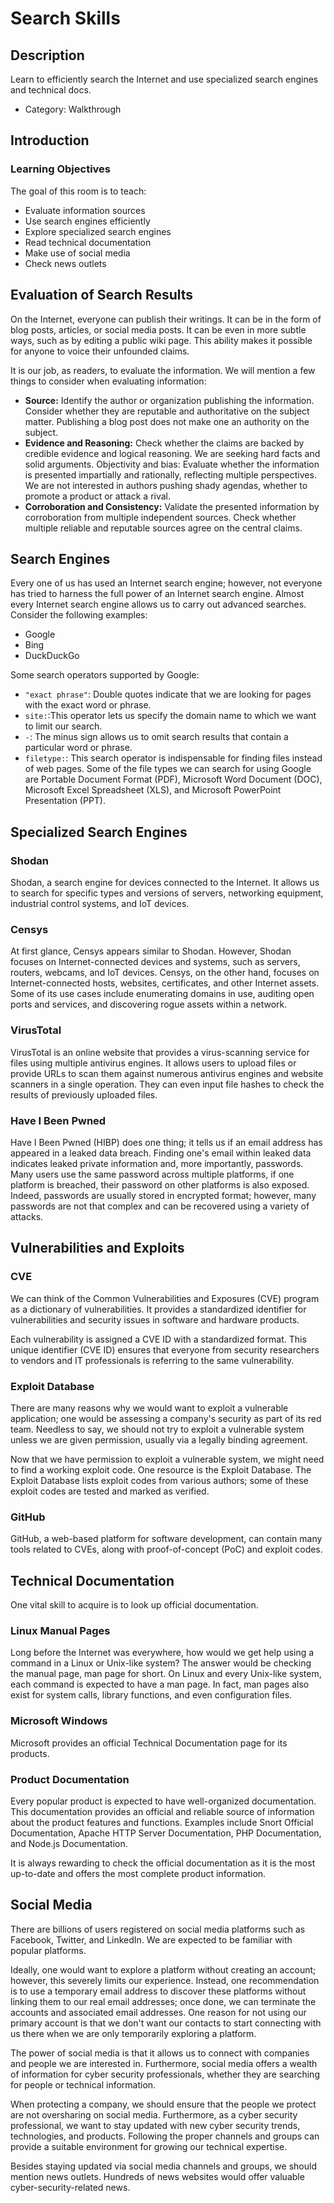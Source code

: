 # Search Skills

## Description

Learn to efficiently search the Internet and use specialized search engines and technical docs.
* Category: Walkthrough

## Introduction

### Learning Objectives
The goal of this room is to teach:
* Evaluate information sources
* Use search engines efficiently
* Explore specialized search engines
* Read technical documentation
* Make use of social media
* Check news outlets

## Evaluation of Search Results

On the Internet, everyone can publish their writings. It can be in the form of blog posts, articles, or social media posts. It can be even in more subtle ways, such as by editing a public wiki page. This ability makes it possible for anyone to voice their unfounded claims.

It is our job, as readers, to evaluate the information. We will mention a few things to consider when evaluating information:
* **Source:** Identify the author or organization publishing the information. Consider whether they are reputable and authoritative on the subject matter. Publishing a blog post does not make one an authority on the subject.
* **Evidence and Reasoning:** Check whether the claims are backed by credible evidence and logical reasoning. We are seeking hard facts and solid arguments. Objectivity and bias: Evaluate whether the information is presented impartially and rationally, reflecting multiple perspectives. We are not interested in authors pushing shady agendas, whether to promote a product or attack a rival.
* **Corroboration and Consistency:** Validate the presented information by corroboration from multiple independent sources. Check whether multiple reliable and reputable sources agree on the central claims.

## Search Engines

Every one of us has used an Internet search engine; however, not everyone has tried to harness the full power of an Internet search engine. Almost every Internet search engine allows us to carry out advanced searches. Consider the following examples:
* Google
* Bing
* DuckDuckGo

Some search operators supported by Google:
* `"exact phrase"`: Double quotes indicate that we are looking for pages with the exact word or phrase.
* `site:`:This operator lets us specify the domain name to which we want to limit our search.
* `-`: The minus sign allows us to omit search results that contain a particular word or phrase.
* `filetype:`: This search operator is indispensable for finding files instead of web pages. Some of the file types we can search for using Google are Portable Document Format (PDF), Microsoft Word Document (DOC), Microsoft Excel Spreadsheet (XLS), and Microsoft PowerPoint Presentation (PPT).

## Specialized Search Engines

### Shodan

Shodan, a search engine for devices connected to the Internet. It allows us to search for specific types and versions of servers, networking equipment, industrial control systems, and IoT devices.

### Censys

At first glance, Censys appears similar to Shodan. However, Shodan focuses on Internet-connected devices and systems, such as servers, routers, webcams, and IoT devices. Censys, on the other hand, focuses on Internet-connected hosts, websites, certificates, and other Internet assets. Some of its use cases include enumerating domains in use, auditing open ports and services, and discovering rogue assets within a network.

### VirusTotal

VirusTotal is an online website that provides a virus-scanning service for files using multiple antivirus engines. It allows users to upload files or provide URLs to scan them against numerous antivirus engines and website scanners in a single operation. They can even input file hashes to check the results of previously uploaded files.

### Have I Been Pwned

Have I Been Pwned (HIBP) does one thing; it tells us if an email address has appeared in a leaked data breach. Finding one's email within leaked data indicates leaked private information and, more importantly, passwords. Many users use the same password across multiple platforms, if one platform is breached, their password on other platforms is also exposed. Indeed, passwords are usually stored in encrypted format; however, many passwords are not that complex and can be recovered using a variety of attacks.

## Vulnerabilities and Exploits

### CVE

We can think of the Common Vulnerabilities and Exposures (CVE) program as a dictionary of vulnerabilities. It provides a standardized identifier for vulnerabilities and security issues in software and hardware products.

Each vulnerability is assigned a CVE ID with a standardized format. This unique identifier (CVE ID) ensures that everyone from security researchers to vendors and IT professionals is referring to the same vulnerability.

### Exploit Database

There are many reasons why we would want to exploit a vulnerable application; one would be assessing a company's security as part of its red team. Needless to say, we should not try to exploit a vulnerable system unless we are given permission, usually via a legally binding agreement.

Now that we have permission to exploit a vulnerable system, we might need to find a working exploit code. One resource is the Exploit Database. The Exploit Database lists exploit codes from various authors; some of these exploit codes are tested and marked as verified.

### GitHub

GitHub, a web-based platform for software development, can contain many tools related to CVEs, along with proof-of-concept (PoC) and exploit codes.

## Technical Documentation

One vital skill to acquire is to look up official documentation.

### Linux Manual Pages

Long before the Internet was everywhere, how would we get help using a command in a Linux or Unix-like system? The answer would be checking the manual page, man page for short. On Linux and every Unix-like system, each command is expected to have a man page. In fact, man pages also exist for system calls, library functions, and even configuration files.

### Microsoft Windows

Microsoft provides an official Technical Documentation page for its products.

### Product Documentation

Every popular product is expected to have well-organized documentation. This documentation provides an official and reliable source of information about the product features and functions. Examples include Snort Official Documentation, Apache HTTP Server Documentation, PHP Documentation, and Node.js Documentation.

It is always rewarding to check the official documentation as it is the most up-to-date and offers the most complete product information.

## Social Media

There are billions of users registered on social media platforms such as Facebook, Twitter, and LinkedIn. We are expected to be familiar with popular platforms.

Ideally, one would want to explore a platform without creating an account; however, this severely limits our experience. Instead, one recommendation is to use a temporary email address to discover these platforms without linking them to our real email addresses; once done, we can terminate the accounts and associated email addresses. One reason for not using our primary account is that we don't want our contacts to start connecting with us there when we are only temporarily exploring a platform.

The power of social media is that it allows us to connect with companies and people we are interested in. Furthermore, social media offers a wealth of information for cyber security professionals, whether they are searching for people or technical information.

When protecting a company, we should ensure that the people we protect are not oversharing on social media. Furthermore, as a cyber security professional, we want to stay updated with new cyber security trends, technologies, and products. Following the proper channels and groups can provide a suitable environment for growing our technical expertise.

Besides staying updated via social media channels and groups, we should mention news outlets. Hundreds of news websites would offer valuable cyber-security-related news.